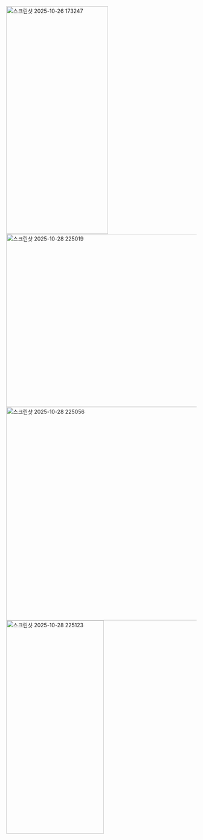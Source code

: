 
<img width="269" height="603" alt="스크린샷 2025-10-26 173247" src="https://github.com/user-attachments/assets/9ed3f4af-3843-4cd5-97a5-2a80676ad8a3" />
<img width="535" height="458" alt="스크린샷 2025-10-28 225019" src="https://github.com/user-attachments/assets/73563872-ebd2-4a55-96b7-986c7b73be4d" />
<img width="541" height="565" alt="스크린샷 2025-10-28 225056" src="https://github.com/user-attachments/assets/0a42c359-dafe-4877-aa7f-5482a7a3e3a6" />
<img width="258" height="565" alt="스크린샷 2025-10-28 225123" src="https://github.com/user-attachments/assets/c3d20ce0-adec-4e04-9911-e271cf77a9f5" />
